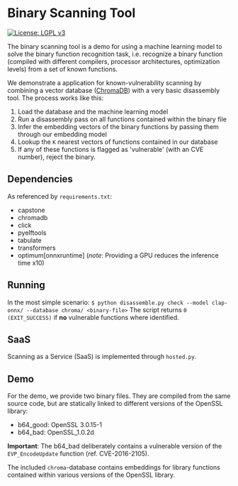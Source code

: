 # Binary Scanning Tool
[![License: LGPL v3](https://img.shields.io/badge/License-LGPL_v3-blue.svg)](https://www.gnu.org/licenses/lgpl-3.0)

The binary scanning tool is a demo for using a machine learning model to solve the 
binary function recognition task, i.e. recognize a binary function (compiled with 
different compilers, processor architectures, optimization levels) from a set of 
known functions. 

We demonstrate a application for known-vulnerability scanning by combining a vector 
database ([ChromaDB](https://github.com/chroma-core/chroma)) with a very basic 
disassembly tool. The process works like this:
1) Load the database and the machine learning model
2) Run a disassembly pass on all functions contained within the binary file 
3) Infer the embedding vectors of the binary functions by passing them through 
our embedding model
4) Lookup the `K` nearest vectors of functions contained in our database 
5) If any of these functions is flagged as 'vulnerable' (with an CVE number), reject 
the binary.

## Dependencies
As referenced by `requirements.txt`:
- capstone
- chromadb
- click
- pyelftools
- tabulate
- transformers
- optimum[onnxruntime] (*note*: Providing a GPU reduces the inference time x10)

## Running
In the most simple scenario:
`$ python disassemble.py check --model clap-onnx/ --database chroma/ <binary-file>`
The script returns `0 (EXIT_SUCCESS)` if **no** vulnerable functions where identified.

## SaaS 
Scanning as a Service (SaaS) is implemented through `hosted.py`.

## Demo
For the demo, we provide two binary files. They are compiled from the same source code,
but are statically linked to different versions of the OpenSSL library:
- b64_good: OpenSSL 3.0.15-1
- b64_bad: OpenSSL_1.0.2d

**Important**: The b64_bad deliberately contains a vulnerable version of the `EVP_EncodeUpdate`
function (ref. CVE-2016-2105).

The included `chroma`-database contains embeddings for library functions contained 
within various versions of the OpenSSL library.
